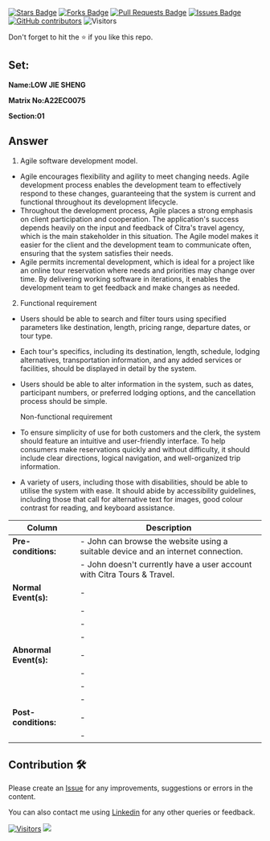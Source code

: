 <a href="https://github.com/drshahizan/learn-php/stargazers"><img src="https://img.shields.io/github/stars/drshahizan/learn-php" alt="Stars Badge"/></a>
<a href="https://github.com/drshahizan/learn-php/network/members"><img src="https://img.shields.io/github/forks/drshahizan/learn-php" alt="Forks Badge"/></a>
<a href="https://github.com/drshahizan/learn-php/pulls"><img src="https://img.shields.io/github/issues-pr/drshahizan/learn-php" alt="Pull Requests Badge"/></a>
<a href="https://github.com/drshahizan/learn-php/issues"><img src="https://img.shields.io/github/issues/drshahizan/learn-php" alt="Issues Badge"/></a>
<a href="https://github.com/drshahizan/learn-php/graphs/contributors"><img alt="GitHub contributors" src="https://img.shields.io/github/contributors/drshahizan/learn-php?color=2b9348"></a>
![Visitors](https://api.visitorbadge.io/api/visitors?path=https%3A%2F%2Fgithub.com%2Fdrshahizan%2Fsoftware-engineering&labelColor=%23d9e3f0&countColor=%23697689&style=flat)

Don't forget to hit the :star: if you like this repo.

## Set:

**Name:LOW JIE SHENG**

**Matrix No:A22EC0075**

**Section:01**

## Answer
1. Agile software development model.
- Agile encourages flexibility and agility to meet changing needs. Agile development process enables the development team to effectively respond to these changes, guaranteeing that the system is current and functional throughout its development lifecycle.
- Throughout the development process, Agile places a strong emphasis on client participation and cooperation. The application's success depends heavily on the input and feedback of Citra's travel agency, which is the main stakeholder in this situation. The Agile model makes it easier for the client and the development team to communicate often, ensuring that the system satisfies their needs.
- Agile permits incremental development, which is ideal for a project like an online tour reservation where needs and priorities may change over time. By delivering working software in iterations, it enables the development team to get feedback and make changes as needed.

2. Functional requirement
- Users should be able to search and filter tours using specified parameters like destination, length, pricing range, departure dates, or tour type.
- Each tour's specifics, including its destination, length, schedule, lodging alternatives, transportation information, and any added services or facilities, should be displayed in detail by the system.
- Users should be able to alter information in the system, such as dates, participant numbers, or preferred lodging options, and the cancellation process should be simple.

   Non-functional requirement
- To ensure simplicity of use for both customers and the clerk, the system should feature an intuitive and user-friendly interface. To help consumers make reservations quickly and without difficulty, it should include clear directions, logical navigation, and well-organized trip information.
- A variety of users, including those with disabilities, should be able to utilise the system with ease. It should abide by accessibility guidelines, including those that call for alternative text for images, good colour contrast for reading, and keyboard assistance.

| Column | Description |
|-----------------------------|----------------------------------|
| **Pre-conditions:**         |- John can browse the website using a suitable device and an internet connection.|
|                             |- John doesn't currently have a user account with Citra Tours & Travel.|       
| **Normal Event(s):**        |-  |
|                             |-  |
|                             |-  |
|                             |-  |
| **Abnormal Event(s):**      |-  |
|                             |-  |
|                             |-  |
|                             |-  |
| **Post-conditions:**        |-  |
|                             |-  |

## Contribution 🛠️
Please create an [Issue](https://github.com/drshahizan/learn-php/issues) for any improvements, suggestions or errors in the content.

You can also contact me using [Linkedin](https://www.linkedin.com/in/drshahizan/) for any other queries or feedback.

[![Visitors](https://api.visitorbadge.io/api/visitors?path=https%3A%2F%2Fgithub.com%2Fdrshahizan&labelColor=%23697689&countColor=%23555555&style=plastic)](https://visitorbadge.io/status?path=https%3A%2F%2Fgithub.com%2Fdrshahizan)
![](https://hit.yhype.me/github/profile?user_id=81284918)


